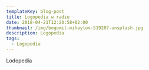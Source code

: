 ```yaml
---
templateKey: blog-post
title: Logopedia w radiu
date: 2018-04-21T12:20:58+02:00
thumbnail: /img/bogomil-mihaylov-519207-unsplash.jpg
description: Logopedia
tags:
  - Logopedia
---
```

Lodopedia
